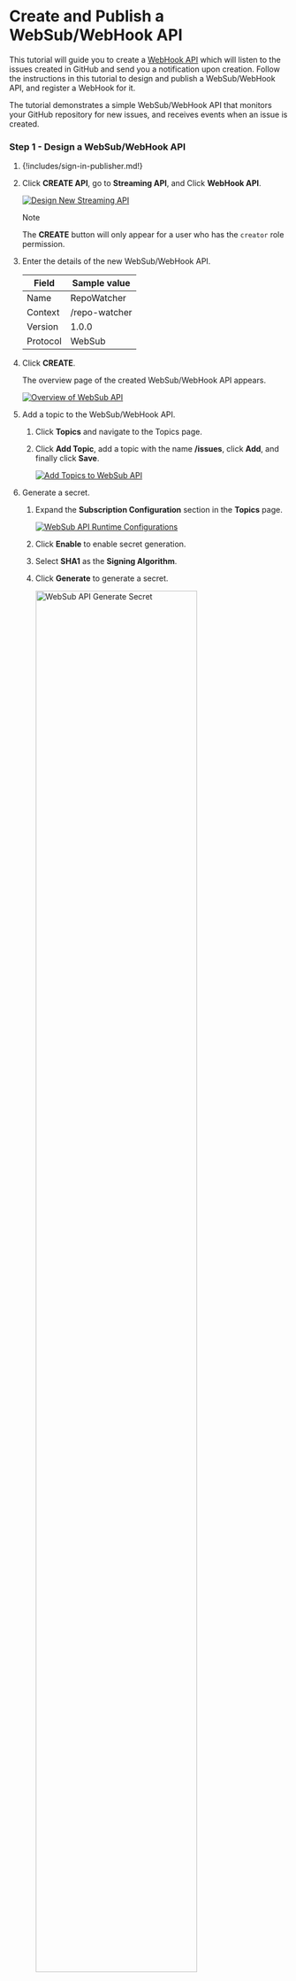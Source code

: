 # Create and Publish a WebSub/WebHook API

This tutorial will guide you to create a [WebHook API]({{base_path}}/use-cases/streaming-usecase/create-streaming-api/create-a-websub-streaming-api) which will listen to the issues created in GitHub and send you 
a notification upon creation. Follow the instructions in this tutorial to design and publish a WebSub/WebHook API, and 
register a WebHook for it.

The tutorial demonstrates a simple WebSub/WebHook API that monitors your GitHub repository for new issues, and receives events when an issue is created.

### Step 1 - Design a WebSub/WebHook API

1.  {!includes/sign-in-publisher.md!}

2.  Click **CREATE API**, go to **Streaming API**, and Click **WebHook API**.

    [![Design New Streaming API]({{base_path}}/assets/img/design/create-api/streaming-api/design-new-streaming-api.png)]({{base_path}}/assets/img/design/create-api/streaming-api/design-new-streaming-api.png)

    <html><div class="admonition note">
      <p class="admonition-title">Note</p>
      <p>The <b>CREATE</b> button will only appear for a user who has the <code>creator</code> role permission.</p>
      </div>
    </html>

3.  Enter the details of the new WebSub/WebHook API.

     <table>
     <thead>
     <tr>
     <th><b>Field</b></th>
     <th><b>Sample value</b></th>
     </tr>
     </thead>
     <tbody>
     <tr>
     <td>Name</td>
     <td>RepoWatcher</td>
     </tr>
     <tr>
     <td>Context</td>
     <td>/repo-watcher</td>
     </tr>
     <tr>
     <td>Version</td>
     <td>1.0.0</td>
     </tr>
     <tr>
     <td>Protocol</td>
     <td>WebSub</td>
     </tr>
     </tbody>
     </table>

4.  Click **CREATE**. 

     The overview page of the created WebSub/WebHook API appears.

     [![Overview of WebSub API]({{base_path}}/assets/img/tutorials/streaming-api/websub-api-overview.png)]({{base_path}}/assets/img/tutorials/streaming-api/websub-api-overview.png)

5. Add a topic to the WebSub/WebHook API.

     1. Click **Topics** and navigate to the Topics page.

     2. Click **Add Topic**, add a topic with the name **/issues**, click **Add**, and finally click **Save**.

           [![Add Topics to WebSub API]({{base_path}}/assets/img/tutorials/streaming-api/websub-api-add-topic.png)]({{base_path}}/assets/img/tutorials/streaming-api/websub-api-add-topic.png)

6. Generate a secret.
     
      1. Expand the **Subscription Configuration** section in the **Topics** page.

           [![WebSub API Runtime Configurations]({{base_path}}/assets/img/tutorials/streaming-api/enable-secret-generation.png)]({{base_path}}/assets/img/tutorials/streaming-api/enable-secret-generation.png)

      2. Click **Enable** to enable secret generation.

      3. Select **SHA1** as the **Signing Algorithm**.
     
      4. Click **Generate** to generate a secret.

           <a href="{{base_path}}/assets/img/tutorials/streaming-api/websub-api-generate-secret.png"><img src="{{base_path}}/assets/img/tutorials/streaming-api/websub-api-generate-secret.png" width="80%" alt="WebSub API Generate Secret"></a>

      5. Copy the generated secret. 
      
           Let's refer to the generated secret as `[generated_secret]`.

      6. Click **Save**.

7. Attach business plans to the WebSub/WebHook API.

      1. Click **Subscriptions** and navigate to the Business Plans page.

      2. Select **AsyncWHGold** and click on **Save**.

           <a href="{{base_path}}/assets/img/tutorials/streaming-api/websub-api-subscriptions.png"><img src="{{base_path}}/assets/img/tutorials/streaming-api/websub-api-subscriptions.png" width="80%" alt="Subscriptions of Websub API"></a>

Now, you have created and configured the WebSub API (WebHook API) successfully.

### Step 2 - Forward a Public URL

A public URL should be forwarded to `localhost:9021`, so that your local server can be accessible to the WebHook provider (GitHub). [ngrok](https://ngrok.com) can be used for this purpose.

1. Download [ngrok](https://ngrok.com/download), and start it. 

      This will forward a public URL to `localhost:9021`.

     ```sh
     ./ngrok http 9021
     ```

2. Copy the HTTP URL that is forwarded to `http://localhost:9021`, as shown in ngrok's terminal. 

      In the following example, it is `http://3b1*******c9.ngrok.io`.

     ``` string
     Forwarding                    http://3b1*******c9.ngrok.io -> http://localhost:9021
     Forwarding                    https://3b1*******c9.ngrok.io -> http://localhost:9021
     ```

### Step 3 - Add a WebHook to your GitHub Repository

<div class="admonition note">
     <p class="admonition-title">Note</p>
     <p>You can use an existing GitHub repository of yours, or create a new one for this purpose.</p>
</div>

1. Go to **Settings** of your GitHub repository.

2. Click **WebHooks**, navigate to the WebHooks page, and click **Add WebHook**.

      [![GitHub Webhooks Page]({{base_path}}/assets/img/tutorials/streaming-api/github-webhooks-page.png)]({{base_path}}/assets/img/tutorials/streaming-api/github-webhooks-page.png)

3. Configure the WebHook.

     1. Go back to the WSO2 API Publisher, click **Topics** to navigate to the Topics page, and expand the **/issues** topic. 
     
     2. Copy the **Callback URL**.

          ```string
          https://{GATEWAY_HOST}:9021/repo-watcher/1.0.0/webhooks_events_receiver_resource?topic=/issues
          ```

     3. Go back to your GitHub repository's **WebHooks** page. 
      
           Provide the following values.

          <table>
          <thead>
          <tr>
          <th><b>Field</b></th>
          <th><b>Value</b></th>
          </tr>
          </thead>
          <tbody>
          <tr>
          <td>Payload URL</td>
          <td>
          <code>http://3b1*******c9.ngrok.io/repo-watcher/1.0.0/webhooks_events_receiver_resource?topic=/issues</code>
          <p>This is obtained by replacing <code>https://{GATEWAY_HOST}:9021</code> part of the **/issues** topic's <b>Callback URL</b>, with the forwarding HTTP URL from ngrock (For example, <code>http://3b1*******c9.ngrok.io</code>). </p>
          </td>
          </tr>
          <tr>
          <td>Content type</td>
          <td>application/json</td>
          </tr>
          <tr>
          <td>Secret</td>
          <td>
          <code>`[generated_secret]`</code>
          <p>This is the secret you obtained from the <b>Subscription Configuration</b> section of the WebSub/WebHook API's <b>Topics</b>.</p>
          </td>
          </tr>
          <tr>
          <td>Which events would you like to trigger this WebHook?</td>
          <td>
          <p>Select <b>Let me select individual events</b>, and check <b>Issues</b>.</p>
          </td>
          </tr>
          </tbody>
          </table>

          [![GitHub Select Event Type]({{base_path}}/assets/img/tutorials/streaming-api/github-webhooks-select-issues.png)]({{base_path}}/assets/img/tutorials/streaming-api/github-webhooks-select-issues.png)

     3. Click **Add WebHook**.


### Step 4 - Publish the WebSub/WebHook API

1. Go to WSO2 API Publisher. 

2. Click **Lifecycle** to navigate to the API lifecycle.

3. Click **PUBLISH** to publish the API to the API Developer Portal.

4. Click **Deployments** to navigate to the Deployments page.

5. Click **Deploy New Revision**. 

6. Select **Production and Sandbox**, choose **localhost** as the VHost, and click on **Deploy**.

      <a href="{{base_path}}/assets/img/tutorials/streaming-api/streaming-api-deploy-new-revision.png"><img src="{{base_path}}/assets/img/tutorials/streaming-api/streaming-api-deploy-new-revision.png" width="80%" alt="Deploy New Revision"></a>

### Step 5 - Create a Callback URL

1. Go to [https://webhook.site.org](https://webhook.site).

2. Click **New**, leave the default values, and click **Create**. 

      A unique URL will be created for you. 

     [![Create Callback URL]({{base_path}}/assets/img/tutorials/streaming-api/websub-api-create-callback-url.png)]({{base_path}}/assets/img/tutorials/streaming-api/websub-api-create-callback-url.png)

3. Click **Copy to clipboard** which is next to **Your unique URL**.

      [![Copy Callback URL]({{base_path}}/assets/img/tutorials/streaming-api/websub-api-copy-callback-url.png)]({{base_path}}/assets/img/tutorials/streaming-api/websub-api-copy-callback-url.png)

4. URL-encode the unique URL that you copied. 

      Let's refer to the URL-encode unique URL as `[encoded_hub_callback]`.

5. Leave the webpage open as you will need to come back to it again.

### Step 6 - Invoke the WebSub/WebHook API

1. {!includes/sign-in-devportal.md!}

2. Click on the WebSub/WebHook API. 

      The API overview appears.

3. Subscribe to the API.

    1. Click **Subscriptions** to go to the Subscriptions page and click **SUBSCRIPTION & KEY GENERATION WIZARD**.
    
           This wizard takes you through the steps of creating a new application, subscribing, generating keys, and generating an access token to invoke the API. 

           <div class="admonition note">
           <p class="admonition-title">Note</p>
           <p> 
           You can use any application (e.g., JWT or OAuth) to subscribe to the API.
           </p>
           </div>

           [![Key Generation Wizard]({{base_path}}/assets/img/tutorials/streaming-api/streaming-api-key-generation-wizard.png)]({{base_path}}/assets/img/tutorials/streaming-api/streaming-api-key-generation-wizard.png)

    2. Copy the authorization token that appears, and click **FINISH**.

         [![Authorization Token]({{base_path}}/assets/img/tutorials/streaming-api/streaming-api-subscription-token.png)]({{base_path}}/assets/img/tutorials/streaming-api/streaming-api-subscription-token.png)

4. Try out the operations.

     1. Subscribe to the **/issues** topic.

          1. Subscribe the callback URL with the **/issues** topic by executing the following cURL command. 
     
                Replace `[encoded_hub_callback]` and `accesstoken` with the values you have obtained.

               ``` bash
               curl -X POST 'http://localhost:8280/repo-watcher/1.0.0?hub.callback=[encoded_hub_callback]&hub.mode=subscribe&hub.secret=newValue&hub.lease_seconds=50000000&hub.topic=/issues' -H "Authorization: Bearer [accesstoken]"
               ```
     
           2. Click **Subscriptions** to go to the Subscriptions page of your application in the Developer Portal. 
     
           3. Click the WebSub API's subscription entry.
           
                This will list down the subscription that you just made.
     
           4. Go to your GitHub repo and create a new issue. 
               
                This will trigger the GitHub WebHook you have created.
     
           5. Go back to the webpage at [https://webhook.site.org](https://webhook.site), where you created the callback URL. 
     
                A new request which denotes the issue creation would have appeared.

               [![Received Event]({{base_path}}/assets/img/tutorials/streaming-api/websub-api-received-event.png)]({{base_path}}/assets/img/tutorials/streaming-api/websub-api-received-event.png)
     
     2. Unsubscribe from the **/issues** topic.

           Unsubscribe the callback URL from the **/issues** topic by executing the following cURL command. 
           
           Replace `[encoded_hub_callback]` and `accesstoken` with the values you have obtained.

          ``` bash
          curl -X POST 'http://localhost:8280/repo-watcher/1.0.0?hub.callback=[encoded_hub_callback]&hub.mode=unsubscribe&hub.secret=newValue&hub.lease_seconds=50000000&hub.topic=/issues' -H "Authorization: Bearer [accesstoken]"
          ```

You have successfully created and published your first WebSub/WebHook API, subscribed to it, obtained an access token for testing, created a subscription to a WebHook, and tested your API with the access token.

!!! note
    WSO2 API Manager also supports subscription requests with `application/x-www-form-urlencoded` content type, which adheres to the standards specified by [W3C](https://www.w3.org/TR/websub/). This allows you to pass the hub parameters in the request body by passing them as form data. API Manager also supports optional subscriber verification of intent for this type of requests. This can be enabled by adding the property `enableSubscriberVerification` with the value set to `true` at the Publisher Portal. The default value is set to `false`. In later versions, this can be directly enabled by changing the WebSub Configurations in the API Configurations panel.
